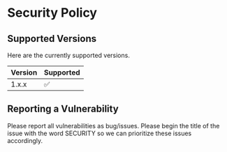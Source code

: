 # Security Policy

## Supported Versions

Here are the currently supported versions. 

| Version | Supported          |
| ------- | ------------------ |
| 1.x.x   | :white_check_mark: |

## Reporting a Vulnerability

Please report all vulnerabilities as bug/issues. Please begin the title of the issue with the word SECURITY so we can prioritize these issues accordingly.
